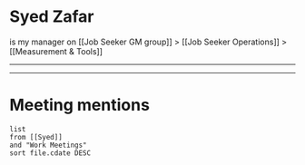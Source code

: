 # Syed Zafar
is my manager
on [[Job Seeker GM group]] > [[Job Seeker Operations]] > [[Measurement & Tools]]

---


---
# Meeting mentions
```dataview
list
from [[Syed]]
and "Work Meetings"
sort file.cdate DESC
```